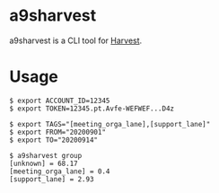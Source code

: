 # a9sharvest

a9sharvest is a CLI tool for [Harvest](https://www.getharvest.com/).

# Usage

```shell
$ export ACCOUNT_ID=12345
$ export TOKEN=12345.pt.Avfe-WEFWEF...D4z

$ export TAGS="[meeting_orga_lane],[support_lane]"
$ export FROM="20200901"
$ export TO="20200914"

$ a9sharvest group
[unknown] = 68.17
[meeting_orga_lane] = 0.4
[support_lane] = 2.93
```
